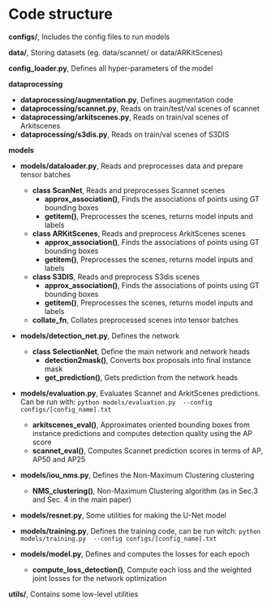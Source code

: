 # Code structure
**configs/**, Includes the config files to run models

**data/**, Storing datasets (eg. data/scannet/ or data/ARKitScenes)

**config_loader.py**, Defines all hyper-parameters of the model


**dataprocessing**
  - **dataprocessing/augmentation.py**, Defines augmentation code
  - **dataprocessing/scannet.py**, Reads on train/test/val scenes of scannet
  - **dataprocessing/arkitscenes.py**, Reads on train/val scenes of Arkitscenes
  - **dataprocessing/s3dis.py**, Reads on train/val scenes of S3DIS


**models**
  - **models/dataloader.py**, Reads and preprocesses data and prepare tensor batches
    - **class ScanNet**, Reads and preprocesses Scannet scenes
        - **approx_association()**, Finds the associations of points using GT bounding boxes 
        - **__getitem__()**, Preprocesses the scenes, returns model inputs and labels
    - **class ARKitScenes**, Reads and preprocess ArkitScenes scenes
        - **approx_association()**, Finds the associations of points using GT bounding boxes 
        - **__getitem__()**, Preprocesses the scenes, returns model inputs and labels
    - **class S3DIS**, Reads and preprocess S3dis scenes
      - **approx_association()**, Finds the associations of points using GT bounding boxes 
      - **__getitem__()**, Preprocesses the scenes, returns model inputs and labels
    - **collate_fn**, Collates preprocessed scenes into tensor batches

  - **models/detection_net.py**, Defines the network
    - **class SelectionNet**, Define the main network and network heads
        - **detection2mask()**, Converts box proposals into final instance mask 
        - **get_prediction()**, Gets prediction from the network heads
  - **models/evaluation.py**, Evaluates Scannet and ArkitScenes predictions. Can be run with:  `python models/evaluation.py  --config configs/[config_name].txt`
    - **arkitscenes_eval()**, Approximates oriented bounding boxes from instance predictions and computes  detection quality using the AP score
    - **scannet_eval()**, Computes Scannet prediction scores in terms of AP, AP50 and AP25
  - **models/iou_nms.py**, Defines the Non-Maximum Clustering clustering
    - **NMS_clustering()**, Non-Maximum Clustering algorithm (as in Sec.3 and Sec. 4 in the main paper)
  - **models/resnet.py**, Some utilities for making the U-Net model
  - **models/training.py**, Defines the training code, can be run witch: `python models/training.py  --config configs/[config_name].txt`
  - **models/model.py**, Defines and computes the losses for each epoch
    - **compute_loss_detection()**, Compute each loss and the weighted joint losses for the network optimization

**utils/**, Contains some low-level utilities